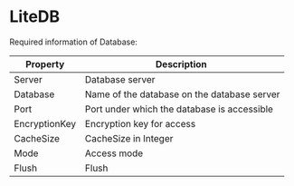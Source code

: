# LiteDB

Required information of Database:

| Property      | Description                                 |
| ------------- | ------------------------------------------- |
| Server        | Database server                             |
| Database      | Name of the database on the database server |
| Port          | Port under which the database is accessible |
| EncryptionKey | Encryption key for access                   |
| CacheSize     | CacheSize in Integer                        |
| Mode          | Access mode                                 |
| Flush         | Flush                                       |
